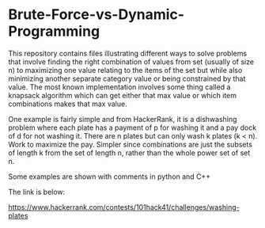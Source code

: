 # Brute-Force-vs-Dynamic-Programming
This repository contains files illustrating different ways to solve problems that involve finding the right combination of values from set 
(usually of size n) to maximizing one value relating to the items of the set but while also minimizing another separate category value or being constrained by that value. The most known implementation involves some thing called a knapsack algorithm which can get either that max value or which item combinations makes that max value. 

One example is fairly simple and from HackerRank, it is a dishwashing problem where each plate has a payment of p for washing it and a pay dock of d for not washing it. There are n plates but can only wash k plates (k < n). Work to maximize the pay. Simpler since combinations are just the subsets of length k from the set of length n, rather than the whole power set of set n.

Some examples are shown with comments in python and C++

The link is below:

https://www.hackerrank.com/contests/101hack41/challenges/washing-plates
